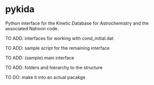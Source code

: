 # pykida

Python interface for the Kinetic Database for Astrochemistry and the associated Nahoon code.

TO ADD: interfaces for working with cond_initial.dat

TO ADD: sample script for the remaining interface

TO ADD: (sample) main interface

TO ADD: folders and hierarchy to the structure

TO DO: make it into an actual pacakge